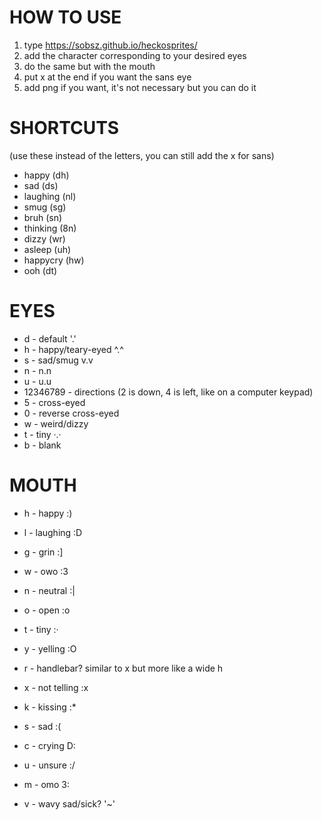 # HOW TO USE
1. type https://sobsz.github.io/heckosprites/
2. add the character corresponding to your desired eyes
3. do the same but with the mouth
4. put x at the end if you want the sans eye
5. add png if you want, it's not necessary but you can do it

# SHORTCUTS

(use these instead of the letters, you can still add the x for sans)

- happy (dh)
- sad (ds)
- laughing (nl)
- smug (sg)
- bruh (sn)
- thinking (8n)
- dizzy (wr)
- asleep (uh)
- happycry (hw)
- ooh (dt)

# EYES

- d - default '.'
- h - happy/teary-eyed ^.^
- s - sad/smug v.v
- n - n.n
- u - u.u
- 12346789 - directions (2 is down, 4 is left, like on a computer keypad)
- 5 - cross-eyed
- 0 - reverse cross-eyed
- w - weird/dizzy
- t - tiny ·.·
- b - blank

# MOUTH

- h - happy :)
- l - laughing :D
- g - grin :]
- w - owo :3

- n - neutral :|
- o - open :o
- t - tiny :·
- y - yelling :O
- r - handlebar? similar to x but more like a wide h
- x - not telling :x
- k - kissing :*

- s - sad :(
- c - crying D:
- u - unsure :/
- m - omo 3:
- v - wavy sad/sick? '~'